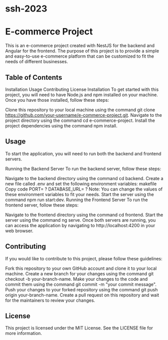 # ssh-2023

# E-commerce Project
This is an e-commerce project created with NestJS for the backend and Angular for the frontend. The purpose of this project is to provide a simple and easy-to-use e-commerce platform that can be customized to fit the needs of different businesses.

## Table of Contents
Installation
Usage
Contributing
License
Installation
To get started with this project, you will need to have Node.js and npm installed on your machine. Once you have those installed, follow these steps:

Clone this repository to your local machine using the command git clone https://github.com/your-username/e-commerce-project.git.
Navigate to the project directory using the command cd e-commerce-project.
Install the project dependencies using the command npm install.
## Usage
To start the application, you will need to run both the backend and frontend servers.

Running the Backend Server
To run the backend server, follow these steps:

Navigate to the backend directory using the command cd backend.
Create a new file called .env and set the following environment variables:
makefile
Copy code
PORT= ?
DATABASE_URL= ?
Note: You can change the values of these environment variables to fit your needs.
Start the server using the command npm run start:dev.
Running the Frontend Server
To run the frontend server, follow these steps:

Navigate to the frontend directory using the command cd frontend.
Start the server using the command ng serve.
Once both servers are running, you can access the application by navigating to http://localhost:4200 in your web browser.

## Contributing
If you would like to contribute to this project, please follow these guidelines:

Fork this repository to your own GitHub account and clone it to your local machine.
Create a new branch for your changes using the command git checkout -b your-branch-name.
Make your changes to the code and commit them using the command git commit -m "your commit message".
Push your changes to your forked repository using the command git push origin your-branch-name.
Create a pull request on this repository and wait for the maintainers to review your changes.

## License
This project is licensed under the MIT License. See the LICENSE file for more information.

